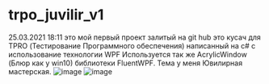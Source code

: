 # trpo_juvilir_v1
25.03.2021 18:11 это мой первый проект залитый на git hub это кусач для TPRO (Тестирование Программного обеспечения) написанный на c# с использование технологии WPF 
Используется так же AcrylicWindow (Блюр как у win10) библиотеки FluentWPF. Тема у меня Ювилирная мастерская.
![image](https://user-images.githubusercontent.com/13664570/112496957-36dd0f80-8d96-11eb-9beb-8fe44646d213.png)
![image](https://user-images.githubusercontent.com/13664570/112497008-4197a480-8d96-11eb-8275-5847722326e8.png)
